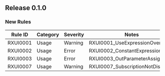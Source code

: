 ## Release 0.1.0

### New Rules

Rule ID | Category | Severity | Notes
--------|----------|----------|--------------------
RXUI0001| Usage    |  Warning | RXUI0001_UseExpressionOverride
RXUI0002| Usage    |  Error   | RXUI0002_ConstantExpressions
RXUI0003| Usage    |  Error   | RXUI0003_OutParameterAssignment
RXUI0007| Usage    | Warning  | RXUI0007_SubscriptionNotDisposed
